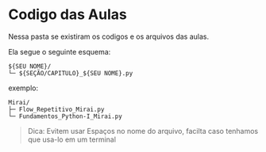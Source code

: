 # Codigo das Aulas

Nessa pasta se existiram os codigos e os arquivos das aulas.

Ela segue o seguinte esquema:

```
${SEU NOME}/
└─ ${SEÇÃO/CAPITULO}_${SEU NOME}.py
```

exemplo:

```
Mirai/
├─ Flow_Repetitivo_Mirai.py
└─ Fundamentos_Python-I_Mirai.py

```

> Dica: Evitem usar Espaços no nome do arquivo, facilta caso tenhamos que usa-lo em um terminal
